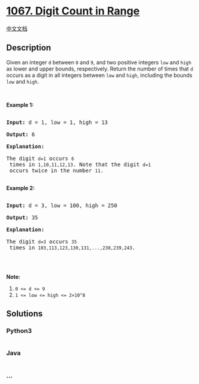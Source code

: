 # [1067. Digit Count in Range](https://leetcode.com/problems/digit-count-in-range)

[中文文档](/solution/1000-1099/1067.Digit%20Count%20in%20Range/README.md)

## Description

Given an integer <code>d</code> between <code>0</code> and <code>9</code>, and two positive integers <code>low</code> and <code>high</code> as lower and upper bounds, respectively. Return the number of times that <code>d</code> occurs as a digit in all integers between <code>low</code> and <code>high</code>, including the bounds <code>low</code> and <code>high</code>.

<p>&nbsp;</p>

<p><strong>Example 1:</strong></p>

<pre>

<strong>Input: </strong>d = <span id="example-input-1-1">1</span>, low = <span id="example-input-1-2">1</span>, high = <span id="example-input-1-3">13</span>

<strong>Output: </strong><span id="example-output-1">6</span>

<strong>Explanation: </strong>

The digit <code>d=1</code> occurs <code>6</code> times in <code>1,10,11,12,13</code>. Note that the digit <code>d=1</code> occurs twice in the number <code>11</code>.

</pre>

<div>

<p><strong>Example 2:</strong></p>

<pre>

<strong>Input: </strong>d = <span id="example-input-2-1">3</span>, low = <span id="example-input-2-2">100</span>, high = <span id="example-input-2-3">250</span>

<strong>Output: </strong><span id="example-output-2">35</span>

<strong>Explanation: </strong>

The digit <code>d=3</code> occurs <code>35</code> times in <code>103,113,123,130,131,...,238,239,243</code>.

</pre>

<p>&nbsp;</p>

<p><strong>Note:</strong></p>

<ol>
	<li><code>0 &lt;= d &lt;= 9</code></li>
	<li><code>1 &lt;= low &lt;= high &lt;= 2&times;10^8</code></li>
</ol>

</div>

## Solutions

<!-- tabs:start -->

### **Python3**

```python

```

### **Java**

```java

```

### **...**

```

```

<!-- tabs:end -->
